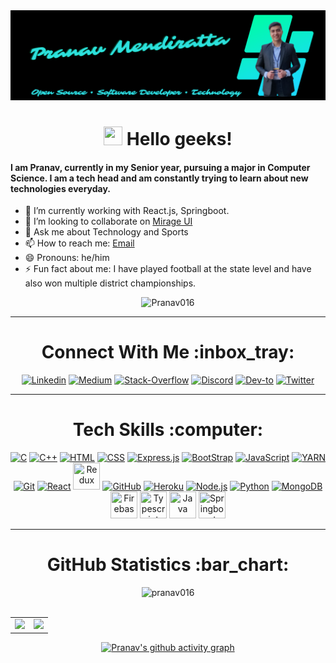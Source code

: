 <img src="assets/banner.png">

<h1 align="center"> <img src="https://github.com/TheDudeThatCode/TheDudeThatCode/blob/master/Assets/Hi.gif" height="30px" width="30px"> Hello geeks! </h1>

#### I am Pranav, currently in my Senior year, pursuing a major in Computer Science. I am a tech head and am constantly trying to learn about new technologies everyday.

<div>

-   🌱 I’m currently working with React.js, Springboot.
-   👯 I’m looking to collaborate on [Mirage UI](https://github.com/ALPHAVIO/Mirage-UI)
-   💬 Ask me about Technology and Sports
-   📫 How to reach me: <a href = "mailto: pranavmendi@gmail.com">Email</a>
-   😄 Pronouns: he/him
-   ⚡ Fun fact about me: I have played football at the state level and have also won multiple district championships.

<div align="center">
  
![Pranav016](https://metrics.lecoq.io/Pranav016?template=classic&base.header=0&base.activity=0&base.community=0&base.repositories=0&base.metadata=0&isocalendar=1&isocalendar.duration=half-year&config.timezone=Asia%2FCalcutta)
  
<hr>

  <h1>Connect With Me :inbox_tray: </h1>

[![Linkedin](https://img.shields.io/badge/LinkedIn-0077B5?style=for-the-badge&logo=linkedin&logoColor=white)](https://www.linkedin.com/in/pranav-mendiratta) [![Medium](https://img.shields.io/badge/Medium-12100E?style=for-the-badge&logo=medium&logoColor=white)](https://medium.com/@pranav016) [![Stack-Overflow](https://img.shields.io/badge/Stack_Overflow-FE7A16?style=for-the-badge&logo=stack-overflow&logoColor=white)](https://stackoverflow.com/users/13422979/pranav-m7?tab=profile) [![Discord](https://img.shields.io/badge/Discord-7289DA?style=for-the-badge&logo=discord&logoColor=white)](https://discord.com/channels/@Pranav#8006) [![Dev-to](https://img.shields.io/badge/dev.to-0A0A0A?style=for-the-badge&logo=dev.to&logoColor=white)](https://dev.to/pranav016) [![Twitter](https://img.shields.io/badge/Twitter-1DA1F2?style=for-the-badge&logo=twitter&logoColor=white)](https://twitter.com/Pranav046)

</div>

<hr>

<div align="center">
  <h1>Tech Skills :computer: </h1>

<a target="_blank" href="https://docs.microsoft.com/en-us/cpp/c-language/?view=msvc-170"><img src="https://icongr.am/devicon/c-original.svg?size=46&color=563d7c" title="C"></a> <a target="_blank" href="https://docs.microsoft.com/en-us/cpp/?view=msvc-170"><img src="https://icongr.am/devicon/cplusplus-original.svg?size=43&color=563d7c" title="C++"></a> <a target="_blank" href="https://developer.mozilla.org/en-US/docs/Web/HTML"><img src="https://icongr.am/devicon/html5-original.svg?size=43&color=563d7c" title="HTML"></a> <a target="_blank" href="https://developer.mozilla.org/en-US/docs/Web/CSS"><img src="https://icongr.am/devicon/css3-original.svg?size=43&color=563d7c" title="CSS"></a> <a target="_blank" href="https://expressjs.com/"><img src="https://icongr.am/devicon/express-original.svg?size=43&color=949494" title="Express.js"></a> <a target="_blank" href="https://getbootstrap.com/docs/4.1/getting-started/introduction/"><img src="https://icongr.am/devicon/bootstrap-plain.svg?size=43&color=563d7c" title="BootStrap"></a> <a target="_blank" href="https://developer.mozilla.org/en-US/docs/Web/JavaScript"><img src="https://icongr.am/devicon/javascript-original.svg?size=43&color=563d7c" title="JavaScript"></a> <a target="_blank" href="https://classic.yarnpkg.com/lang/en/docs/"><img src="https://icongr.am/devicon/yarn-original.svg?size=43&color=563d7c" title="YARN"></a> <a target="_blank" href="https://git-scm.com/doc"><img src="https://icongr.am/devicon/git-original.svg?size=43&color=563d7c" title="Git"></a> <a target="_blank" href="https://reactjs.org/"><img src="https://icongr.am/devicon/react-original.svg?size=43&color=563d7c" title="React"></a> <a target="_blank" href="https://redux.js.org/"><img src="https://cdn.jsdelivr.net/gh/devicons/devicon/icons/redux/redux-original.svg" height="43" width="43" title="Redux" /></a> <a target="_blank" href="https://docs.github.com/en"><img src="https://icongr.am/octicons/mark-github.svg?size=43&color=949494" title="GitHub"></a> <a target="_blank" href="https://devcenter.heroku.com/"><img src="https://icongr.am/devicon/heroku-original.svg?size=43&color=563d7c" title="Heroku"></a> <a target="_blank" href="https://nodejs.org/en/"><img src="https://icongr.am/devicon/nodejs-original.svg?size=43&color=563d7c" title="Node.js"></a> <a target="_blank" href="https://www.python.org/"><img src="https://icongr.am/devicon/python-original.svg?size=43&color=563d7c" title="Python"></a> <a target="_blank" href="https://www.mongodb.com/"><img src="https://icongr.am/devicon/mongodb-original.svg?size=43&color=563d7c" title="MongoDB"></a> <a target="_blank" href="https://firebase.google.com/"><img src="https://www.vectorlogo.zone/logos/firebase/firebase-icon.svg" height="43" width="43" title="Firebase" /></a> <a target="_blank" href="https://www.typescriptlang.org/"><img src="https://cdn.jsdelivr.net/gh/devicons/devicon/icons/typescript/typescript-original.svg" height="43" width="43" title="Typescript" /></a> <a target="_blank" href="https://www.java.com/en/"><img src="https://icongr.am/devicon/java-original.svg?size=128&color=currentColor" height="43" width="43" title="Java" /></a> <a target="_blank" href="https://spring.io/projects/spring-boot"><img src="https://cdn.jsdelivr.net/gh/devicons/devicon/icons/spring/spring-original.svg" height="43" width="43" title="Springboot" /></a>

<!-- ![B](https://icongr.am/devicon/cplusplus-original.svg?size=55&color=563d7c) ![B](https://icongr.am/devicon/html5-original.svg?size=55&color=563d7c) ![B](https://icongr.am/devicon/css3-original.svg?size=55&color=563d7c) ![B](https://icongr.am/devicon/bootstrap-plain.svg?size=55&color=563d7c) ![B](https://icongr.am/devicon/javascript-original.svg?size=55&color=563d7c) ![B](https://icongr.am/devicon/yarn-original.svg?size=55&color=563d7c)

![B](https://icongr.am/devicon/git-original.svg?size=55&color=563d7c) ![B](https://icongr.am/devicon/react-original.svg?size=55&color=563d7c) ![B](https://icongr.am/octicons/mark-github.svg?size=55&color=949494) ![B](https://icongr.am/devicon/heroku-original.svg?size=55&color=563d7c)

 ![B](https://icongr.am/devicon/nodejs-original.svg?size=55&color=563d7c) ![B](https://icongr.am/devicon/python-original.svg?size=55&color=563d7c) ![B](https://icongr.am/devicon/mongodb-original.svg?size=55&color=563d7c) -->

</div>

<hr>

<div align="center">
  <h1>GitHub Statistics :bar_chart: </h1>

<img src="https://komarev.com/ghpvc/?username=pranav016" alt="pranav016" />
<br><br>

<table align="center" width="100%">
  <tr>
    <td align="center">
      <img src="https://github-readme-stats-git-master-pranav016.vercel.app/api/top-langs/?username=Pranav016&theme=tokyonight&layout=compact">
    </td>
    <td align="center">
      <img src="https://github-readme-stats-git-master-pranav016.vercel.app/api?username=Pranav016&theme=tokyonight&show_icons=true&count_private=true">
    </td>
  </tr>
</table>

<!-- [![Top Langs](https://github-readme-stats-git-master-pranav016.vercel.app/api/top-langs/?username=Pranav016&theme=tokyonight&layout=compact)](https://github.com/Pranav016/Pranav016.git) ![Pranav's github stats](https://github-readme-stats-git-master-pranav016.vercel.app/api?username=Pranav016&theme=tokyonight&show_icons=true&count_private=true) -->

[![Pranav's github activity graph](https://activity-graph.herokuapp.com/graph?username=pranav016&theme=react-dark)](https://github.com/pranav016)

</div>
